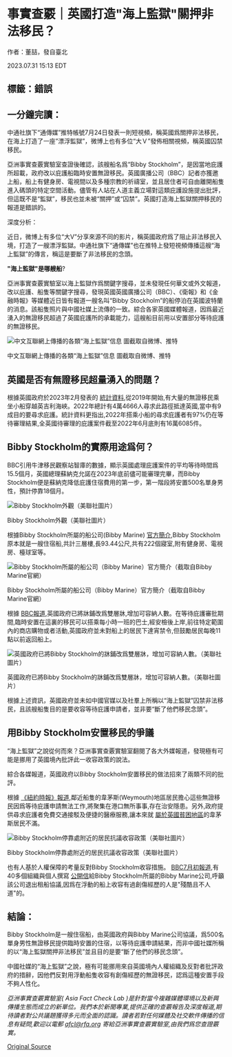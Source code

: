 # 事實查覈｜英國打造"海上監獄"關押非法移民？

作者：董喆，發自臺北

2023.07.31 15:13 EDT

## 標籤：錯誤

## 一分鐘完讀：

中通社旗下“通傳媒”推特帳號7月24日發表一則短視頻，稱英國爲關押非法移民，在海上打造了一座”漂浮監獄”，微博上也有多位“大Ｖ”發佈相關視頻，稱英國囚禁移民。

亞洲事實查覈實驗室查證後確認，該艘船名爲“Bibby Stockholm”，是因當地庇護所超載，政府改以庇護船臨時安置無證移民。英國廣播公司（BBC）記者亦獲邀上船，船上有健身房、電視間以及多種宗教的祈禱室，並且居住者可自由離開船隻進入碼頭的特定空間活動。儘管有人站在人道主義立場對這類庇護設施提出批評，但這既不是“監獄”，移民也並未被“關押”或“囚禁”。英國打造海上監獄關押移民的報道是錯誤的。

深度分析：

近日，微博上有多位“大V”分享來源不同的影片，稱英國政府爲了阻止非法移民入境，打造了一艘漂浮監獄。中通社旗下“通傳媒”也在推特上發短視頻傳播這艘“海上監獄”的傳言，稱這是要斷了非法移民的念頭。

**"海上監獄"是哪艘船**?

亞洲事實查覈實驗室以海上監獄作爲關鍵字搜尋，並未發現任何華文或外文報道，改以庇護、船隻等關鍵字搜尋，發現英國英國廣播公司（BBC）、《衛報》和《金融時報》等媒體近日皆有報道一艘名叫“Bibby Stockholm”的船停泊在英國波特蘭的消息。該船隻照片與中國社媒上流傳的一致。綜合各家英國媒體報道，因爲最近湧入的無證移民超過了英國庇護所的承載能力，這艘船目前用以安置部分等待庇護的無證移民。

![中文互聯網上傳播的各類“海上監獄”信息 圖截取自微博、推特](images/7UM4FNGQEZF5RTIDYTDWSFGSAA.png)

中文互聯網上傳播的各類“海上監獄”信息 圖截取自微博、推特

## 英國是否有無證移民超量湧入的問題？

根據英國政府於2023年2月發表的 [統計資料](https://www.gov.uk/government/statistics/irregular-migration-to-the-uk-year-ending-december-2022/irregular-migration-to-the-uk-year-ending-december-2022#how-many-migrants-were-detected-arriving-in-the-uk-via-small-boats),從2019年開始,有大量的無證移民乘坐小船穿越英吉利海峽。2022年總計有4萬4666人尋求此路徑抵達英國,當中有9成目的要尋求庇護。統計資料更指出,2022年搭乘小船的尋求庇護者有97%仍在等待審理結果,全英國待審理的庇護案件截至2022年6月底則有16萬6085件。

## Bibby Stockholm的實際用途爲何？

BBC引用牛津移民觀察站智庫的數據，顯示英國處理庇護案件的平均等待時間爲15.5個月，英國總理蘇納克允諾在2023年底前儘可能審理完畢，而Bibby Stockholm便是蘇納克降低庇護住宿費用的第一步，第一階段將安置500名單身男性，預計停靠18個月。

![Bibby Stockholm外觀（美聯社圖片）](images/45C5X2QHVYWQKIJIMGYU2WCQ7E.jpg)

Bibby Stockholm外觀（美聯社圖片）

根據Bibby Stockholm所屬的船公司(Bibby Marine) [官方簡介](https://www.bibbymarine.com/bibby-stockholm/),Bibby Stockholm原本就是一艘住宿船,共計三層樓,長93.44公尺,共有222個寢室,附有健身房、電視房、檯球室等。

![Bibby Stockholm所屬的船公司（Bibby Marine）官方簡介（截取自Bibby Marine官網）](images/MGZM4CPZZX5TJVNMZVHHTD3GZU.png)

Bibby Stockholm所屬的船公司（Bibby Marine）官方簡介（截取自Bibby Marine官網）

根據 [BBC報道](https://www.bbc.com/news/uk-england-dorset-66099583),英國政府已將牀鋪改爲雙層牀,增加可容納人數。在等待庇護審批期間,臨時安置在這裏的移民可以搭乘每小時一班的巴士,經安檢後上岸,前往特定範圍內的商店購物或者活動,英國政府並未對船上的居民下達宵禁令,但鼓勵居民每晚11點以前返回船上。

![英國政府已將Bibby Stockholm的牀鋪改爲雙層牀，增加可容納人數。（美聯社圖片）](images/DSBLQHKQBOXS6HDAKTKPXABFHU.jpg)

英國政府已將Bibby Stockholm的牀鋪改爲雙層牀，增加可容納人數。（美聯社圖片）

根據上述資訊，英國政府並未如中國官媒以及社羣上所稱以“海上監獄”囚禁非法移民，且該艘船隻目的是要收容等待庇護申請者，並非要“斷了他們移民念頭”。

## 用Bibby Stockholm安置移民的爭議

“海上監獄”之說從何而來？亞洲事實查覈實驗室翻閱了各大外媒報道，發現極有可能是挪用了英國境內批評此一收容政策的說法。

綜合各媒報道，英國政府以Bibby Stockholm安置移民的做法招來了兩類不同的批評。

根據 [《紐約時報》報道](https://www.nytimes.com/2023/07/18/world/europe/asylum-seekers-uk-barge-bibby-stockholm.html?smid=nytcore-ios-share&referringSource=articleShare),鄰近船隻的韋茅斯(Weymouth)地區居民擔心這些無證移民因爲等待庇護申請無法工作,將聚集在港口無所事事,存在治安隱患。另外,政府提供尋求庇護者免費交通接駁及便捷的醫療服務,讓本來就 [屬於英國貧困地區](https://www.publichealthdorset.org.uk/documents/40757/496828/Appendix+R+-+Weymouth+%26+Portland+profile.pdf/2a7f148a-dfdf-7059-3a17-fc1837cdfc1c)的韋茅斯居民不滿。

![Bibby Stockholm停靠處附近的居民抗議收容政策（美聯社圖片）](images/IFL3EFMJVLXTLUZUIB3B6QUWYM.jpg)

Bibby Stockholm停靠處附近的居民抗議收容政策（美聯社圖片）

也有人基於人權保障的考量反對Bibby Stockholm收容措施。 [BBC7月初報道](https://www.bbc.com/news/uk-england-dorset-66094832),有40多個組織與個人撰寫 [公開信](https://www.refugeecouncil.org.uk/latest/news/an-open-letter-to-bibby-marine/)給Bibby Stockholm所屬的Bibby Marine公司,呼籲該公司退出租船協議,因爲在浮動的船上收容有過創傷經歷的人是"殘酷且不人道"的。

## 結論：

Bibby Stockholm是一艘住宿船，由英國政府與Bibby Marine公司協議，爲500名單身男性無證移民提供臨時安置的住宿，以等待庇護申請結果，而非中國社媒所稱的以“海上監獄關押非法移民”並且目的是要“斷了他們的移民念頭”。

中國社媒的“海上監獄”之說，極有可能挪用來自英國境內人權組織及反對者批評政府的措辭，因他們反對用浮動船隻收容有創傷經歷的無證移民，認爲這種安置手段不夠人性化。

*亞洲事實查覈實驗室(* *Asia Fact Check Lab* *)是針對當今複雜媒體環境以及新興傳播生態而成立的新單位。我們本於新聞專業,提供正確的查覈報告及深度報道,期待讀者對公共議題獲得多元而全面的認識。讀者若對任何媒體及社交軟件傳播的信息有疑問,歡迎以電郵* *afcl@rfa.org* *寄給亞洲事實查覈實驗室,由我們爲您查證覈實。*



[Original Source](https://www.rfa.org/mandarin/shishi-hecha/hc-07312023150340.html)
